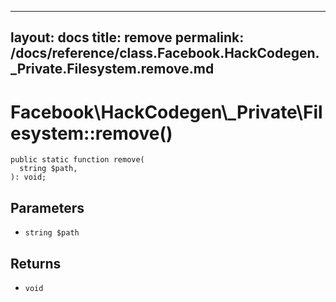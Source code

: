 
***

layout: docs
title: remove
permalink: /docs/reference/class.Facebook.HackCodegen._Private.Filesystem.remove.md
---







# Facebook\\HackCodegen\\_Private\\Filesystem::remove()




``` Hack
public static function remove(
  string $path,
): void;
```




## Parameters




+ ` string $path `




## Returns




* ` void `